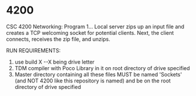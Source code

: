 # 4200
CSC 4200 Networking: Program 1... Local server zips up an input file and creates a TCP welcoming socket for potential clients. Next, the client connects, receives the zip file, and unzips.

RUN REQUIREMENTS:
1. use build X --X being drive letter
2. TDM compiler with Poco Library in it on root directory of drive specified
3. Master directory containing all these files MUST be named 'Sockets' (and NOT 4200 like this repository is named) and be on the root directory of drive specified
